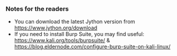### Notes for the readers

- You can download the latest Jython version from https://www.jython.org/download 
- If you need to install Burp Suite, you may find useful: https://www.kali.org/tools/burpsuite/ & https://blog.eldernode.com/configure-burp-suite-on-kali-linux/
